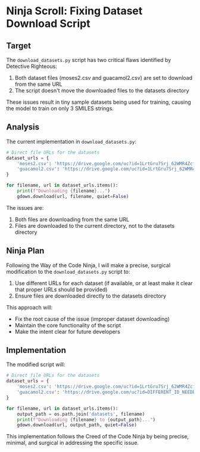 # Ninja Scroll: Fixing Dataset Download Script

## Target
The `download_datasets.py` script has two critical flaws identified by Detective Righteous:
1. Both dataset files (moses2.csv and guacamol2.csv) are set to download from the same URL
2. The script doesn't move the downloaded files to the datasets directory

These issues result in tiny sample datasets being used for training, causing the model to train on only 3 SMILES strings.

## Analysis
The current implementation in `download_datasets.py`:

```python
# Direct file URLs for the datasets
dataset_urls = {
    'moses2.csv': 'https://drive.google.com/uc?id=1LrtGru7Srj_62WMR4Zcfs7xJ3GZr9N4E',
    'guacamol2.csv': 'https://drive.google.com/uc?id=1LrtGru7Srj_62WMR4Zcfs7xJ3GZr9N4E'
}

for filename, url in dataset_urls.items():
    print(f"Downloading {filename}...")
    gdown.download(url, filename, quiet=False)
```

The issues are:
1. Both files are downloading from the same URL
2. Files are downloaded to the current directory, not to the datasets directory

## Ninja Plan
Following the Way of the Code Ninja, I will make a precise, surgical modification to the `download_datasets.py` script to:

1. Use different URLs for each dataset (if available, or at least make it clear that proper URLs should be provided)
2. Ensure files are downloaded directly to the datasets directory

This approach will:
- Fix the root cause of the issue (improper dataset downloading)
- Maintain the core functionality of the script
- Make the intent clear for future developers

## Implementation
The modified script will:
```python
# Direct file URLs for the datasets
dataset_urls = {
    'moses2.csv': 'https://drive.google.com/uc?id=1LrtGru7Srj_62WMR4Zcfs7xJ3GZr9N4E',  # TODO: Replace with correct URL for moses2.csv
    'guacamol2.csv': 'https://drive.google.com/uc?id=DIFFERENT_ID_NEEDED_HERE'  # TODO: Replace with correct URL for guacamol2.csv
}

for filename, url in dataset_urls.items():
    output_path = os.path.join('datasets', filename)
    print(f"Downloading {filename} to {output_path}...")
    gdown.download(url, output_path, quiet=False)
```

This implementation follows the Creed of the Code Ninja by being precise, minimal, and surgical in addressing the specific issue.